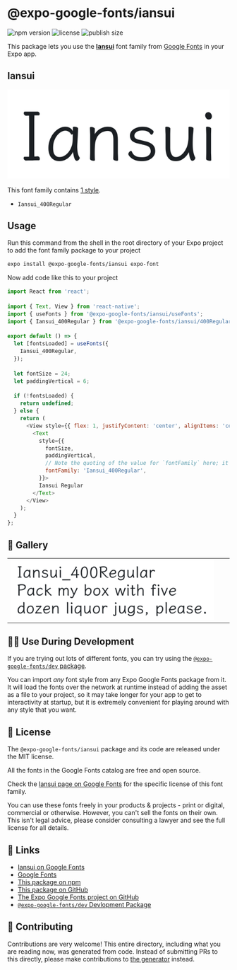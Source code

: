 # @expo-google-fonts/iansui

![npm version](https://flat.badgen.net/npm/v/@expo-google-fonts/iansui)
![license](https://flat.badgen.net/github/license/expo/google-fonts)
![publish size](https://flat.badgen.net/packagephobia/install/@expo-google-fonts/iansui)

This package lets you use the [**Iansui**](https://fonts.google.com/specimen/Iansui) font family from [Google Fonts](https://fonts.google.com/) in your Expo app.

## Iansui

![Iansui](./font-family.png)

This font family contains [1 style](#-gallery).

- `Iansui_400Regular`

## Usage

Run this command from the shell in the root directory of your Expo project to add the font family package to your project
```sh
expo install @expo-google-fonts/iansui expo-font
```

Now add code like this to your project
```js
import React from 'react';

import { Text, View } from 'react-native';
import { useFonts } from '@expo-google-fonts/iansui/useFonts';
import { Iansui_400Regular } from '@expo-google-fonts/iansui/400Regular';

export default () => {
  let [fontsLoaded] = useFonts({
    Iansui_400Regular,
  });

  let fontSize = 24;
  let paddingVertical = 6;

  if (!fontsLoaded) {
    return undefined;
  } else {
    return (
      <View style={{ flex: 1, justifyContent: 'center', alignItems: 'center' }}>
        <Text
          style={{
            fontSize,
            paddingVertical,
            // Note the quoting of the value for `fontFamily` here; it expects a string!
            fontFamily: 'Iansui_400Regular',
          }}>
          Iansui Regular
        </Text>
      </View>
    );
  }
};

```

## 🔡 Gallery


||||
|-|-|-|
|![Iansui_400Regular](.//400Regular/Iansui_400Regular.ttf.png)||||


## 👩‍💻 Use During Development

If you are trying out lots of different fonts, you can try using the [`@expo-google-fonts/dev` package](https://github.com/freeboub/google-fonts/tree/master/font-packages/dev#readme).

You can import *any* font style from any Expo Google Fonts package from it. It will load the fonts
over the network at runtime instead of adding the asset as a file to your project, so it may take longer
for your app to get to interactivity at startup, but it is extremely convenient
for playing around with any style that you want.

## 📖 License

The `@expo-google-fonts/iansui` package and its code are released under the MIT license.

All the fonts in the Google Fonts catalog are free and open source.

Check the [Iansui page on Google Fonts](https://fonts.google.com/specimen/Iansui) for the specific license of this font family.

You can use these fonts freely in your products & projects - print or digital, commercial or otherwise. However, you can't sell the fonts on their own. This isn't legal advice, please consider consulting a lawyer and see the full license for all details.

## 🔗 Links

- [Iansui on Google Fonts](https://fonts.google.com/specimen/Iansui)
- [Google Fonts](https://fonts.google.com/)
- [This package on npm](https://www.npmjs.com/package/@expo-google-fonts/iansui)
- [This package on GitHub](https://github.com/freeboub/google-fonts/tree/master/font-packages/iansui)
- [The Expo Google Fonts project on GitHub](https://github.com/freeboub/google-fonts)
- [`@expo-google-fonts/dev` Devlopment Package](https://github.com/freeboub/google-fonts/tree/master/font-packages/dev)

## 🤝 Contributing

Contributions are very welcome! This entire directory, including what you are reading now, was generated from code. Instead of submitting PRs to this directly, please make contributions to [the generator](https://github.com/freeboub/google-fonts/tree/master/packages/generator) instead.
